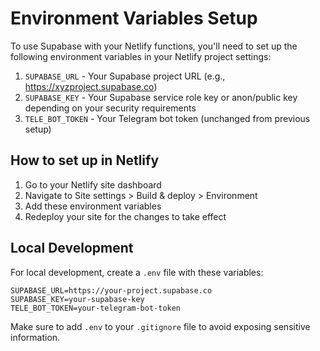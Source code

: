# Environment Variables Setup

To use Supabase with your Netlify functions, you'll need to set up the following environment variables in your Netlify project settings:

1. `SUPABASE_URL` - Your Supabase project URL (e.g., https://xyzproject.supabase.co)
2. `SUPABASE_KEY` - Your Supabase service role key or anon/public key depending on your security requirements
3. `TELE_BOT_TOKEN` - Your Telegram bot token (unchanged from previous setup)

## How to set up in Netlify

1. Go to your Netlify site dashboard
2. Navigate to Site settings > Build & deploy > Environment
3. Add these environment variables
4. Redeploy your site for the changes to take effect

## Local Development

For local development, create a `.env` file with these variables:

```
SUPABASE_URL=https://your-project.supabase.co
SUPABASE_KEY=your-supabase-key
TELE_BOT_TOKEN=your-telegram-bot-token
```

Make sure to add `.env` to your `.gitignore` file to avoid exposing sensitive information.
